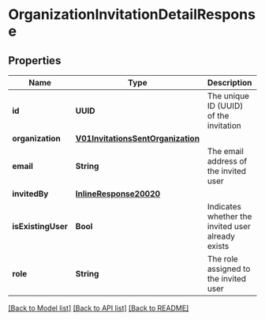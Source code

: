 # OrganizationInvitationDetailResponse

## Properties
Name | Type | Description | Notes
------------ | ------------- | ------------- | -------------
**id** | **UUID** | The unique ID (UUID) of the invitation | 
**organization** | [**V01InvitationsSentOrganization**](V01InvitationsSentOrganization.md) |  | 
**email** | **String** | The email address of the invited user | 
**invitedBy** | [**InlineResponse20020**](InlineResponse20020.md) |  | 
**isExistingUser** | **Bool** | Indicates whether the invited user already exists | 
**role** | **String** | The role assigned to the invited user | [optional] 

[[Back to Model list]](../README.md#documentation-for-models) [[Back to API list]](../README.md#documentation-for-api-endpoints) [[Back to README]](../README.md)


